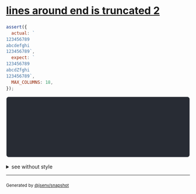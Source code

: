 # [lines around end is truncated 2](../../max_columns.test.js#L223)

```js
assert({
  actual: `
123456789
abcdefghi
123456789`,
  expect: `
123456789
abcdZfghi
123456789`,
  MAX_COLUMNS: 18,
});
```

![img](throw.svg)

<details>
  <summary>see without style</summary>

```console
AssertionError: actual and expect are different

actual: 1| 
        2| 123456…
        3| abcdef…
        4| 123456…
expect: 1| 
        2| 123456…
        3| abcdZf…
        4| 123456…
```

</details>


---

<sub>
  Generated by <a href="https://github.com/jsenv/core/tree/main/packages/independent/snapshot">@jsenv/snapshot</a>
</sub>
